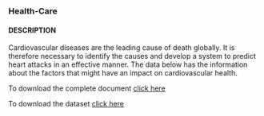 ### Health-Care

#### DESCRIPTION

Cardiovascular diseases are the leading cause of death globally. It is therefore necessary to identify the causes and develop a system to predict heart attacks in an effective manner. The data below has the information about the factors that might have an impact on cardiovascular health. 

To download the complete document [click here](https://github.com/rajeevvhanhuve/Health-Care/blob/main/1645792390_cep1_dataset.xlsx)

To download the dataset [click here](https://github.com/rajeevvhanhuve/Health-Care/blob/main/1645792364_cep1_machinelearning.docx)

